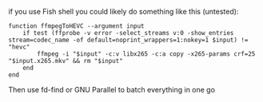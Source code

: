 if you use Fish shell you could likely do something like this (untested):

    function ffmpegToHEVC --argument input
        if test (ffprobe -v error -select_streams v:0 -show_entries stream=codec_name -of default=noprint_wrappers=1:nokey=1 $input) != "hevc"
            ffmpeg -i "$input" -c:v libx265 -c:a copy -x265-params crf=25 "$input.x265.mkv" && rm "$input"
        end
    end

Then use fd-find or GNU Parallel to batch everything in one go
